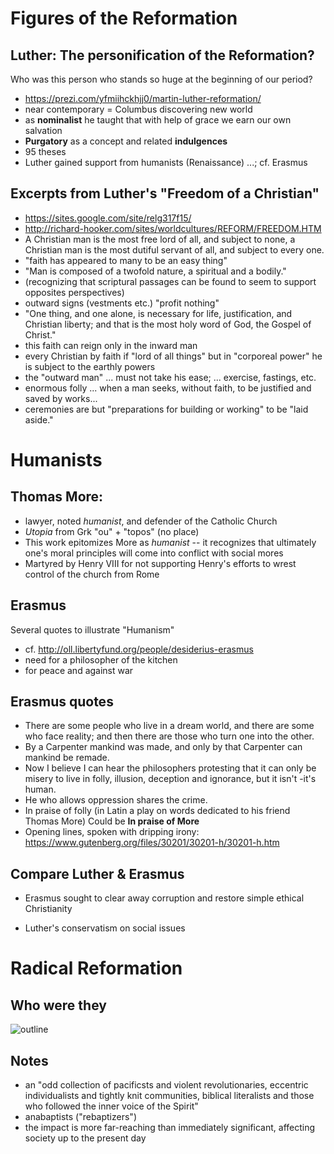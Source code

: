 # Figures of the Reformation #

## Luther: The personification of the Reformation? ##

Who was this person who stands so huge at the beginning of our period?

- <https://prezi.com/yfmiihckhjj0/martin-luther-reformation/>
- near contemporary = Columbus discovering new world
- as **nominalist** he taught that with help of grace we earn our own salvation
- **Purgatory** as a concept and related **indulgences**
- 95 theses
- Luther gained support from humanists (Renaissance) ...; cf. Erasmus

## Excerpts from Luther's "Freedom of a Christian" ##

- <https://sites.google.com/site/relg317f15/>
- <http://richard-hooker.com/sites/worldcultures/REFORM/FREEDOM.HTM>
- A Christian man is the most free lord of all, and subject to none, a Christian man is the most dutiful servant of all, and subject to every one.
- "faith has appeared to many to be an easy thing"
- "Man is composed of a twofold nature, a spiritual and a bodily."
- (recognizing that scriptural passages can be found to seem to support opposites perspectives)
- outward signs (vestments etc.) "profit nothing"
- "One thing, and one alone, is necessary for life, justification, and Christian liberty; and that is the most holy word of God, the Gospel of Christ."
- this faith can reign only in the inward man
- every Christian by faith if "lord of all things" but in "corporeal power" he is subject to the earthly powers
- the "outward man" ... must not take his ease; ... exercise, fastings, etc. 
- enormous folly ... when a man seeks, without faith, to be justified and saved by works...
- ceremonies are but "preparations for building or working" to be "laid aside."

# Humanists #

## Thomas More: ##

- lawyer, noted *humanist*, and defender of the Catholic Church
- *Utopia* from Grk "ou" + "topos" (no place)
- This work epitomizes More as *humanist* -- it recognizes that ultimately one's moral principles will come into conflict with social mores
- Martyred by Henry VIII for not supporting Henry's efforts to wrest control of the church from Rome

## Erasmus ##

Several quotes to illustrate "Humanism"

- cf. <http://oll.libertyfund.org/people/desiderius-erasmus>
- need for a philosopher of the kitchen
- for peace and against war

## Erasmus quotes ##

- There are some people who live in a dream world, and there are some who face reality; and then there are those who turn one into the other.
- By a Carpenter mankind was made, and only by that Carpenter can mankind be remade.
- Now I believe I can hear the philosophers protesting that it can only be misery to live in folly, illusion, deception and ignorance, but it isn't -it's human.
- He who allows oppression shares the crime.
- In praise of folly (in Latin a play on words dedicated to his friend
  Thomas More) Could be **In praise of More**
- Opening lines, spoken with dripping irony: <https://www.gutenberg.org/files/30201/30201-h/30201-h.htm>

## Compare Luther & Erasmus ##

- Erasmus sought to clear away corruption and restore simple ethical Christianity

- Luther's conservatism on social issues
  
# Radical Reformation #


## Who were they ##
![outline](http://image.slideserve.com/213514/radical-reformers-l.jpg)
## Notes ##

- an "odd collection of pacificsts and violent revolutionaries, eccentric individualists and tightly knit communities, biblical literalists and those who followed the inner voice of the Spirit"
- anabaptists ("rebaptizers")
- the impact is more far-reaching than immediately significant, affecting society up to the present day


